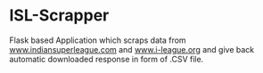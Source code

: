 # ISL-Scrapper
Flask based Application which scraps data from www.indiansuperleague.com and www.i-league.org and give back automatic downloaded response in form of .CSV file. 
